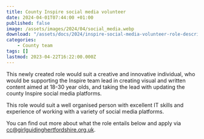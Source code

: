 ```yaml
---
title: County Inspire social media volunteer
date: 2024-04-01T07:44:00 +01:00
published: false
image: /assets/images/2024/04/social_media.webp
download: "/assets/docs/2024/inspire-social-media-volunteer-role-description.pdf"
categories: 
    - County team
tags: []
lastmod: 2023-04-22T16:22:00.000Z
---
```

This newly created role would suit a creative and innovative individual, who would be supporting the Inspire team lead in creating visual and written content aimed at 18-30 year olds, and taking the lead with updating the county Inspire social media platforms.

This role would suit a well organised person with excellent IT skills and experience of working with a variety of social media platforms.

You can find out more about what the role entails below and apply via <cc@girlguidinghertfordshire.org.uk>.

